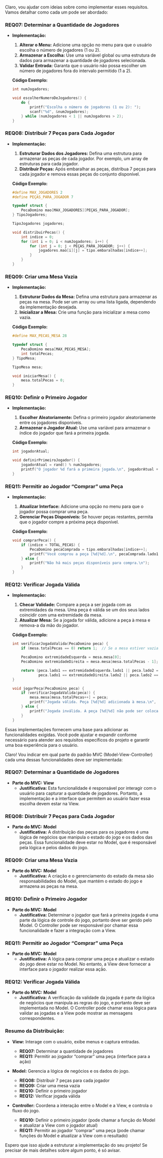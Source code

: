 Claro, vou ajudar com ideias sobre como implementar esses requisitos. Vamos detalhar como cada um pode ser abordado:

### **REQ07: Determinar a Quantidade de Jogadores**

- **Implementação:**
  1. **Alterar o Menu:** Adicione uma opção no menu para que o usuário escolha o número de jogadores (1 ou 2). 
  2. **Armazenar a Escolha:** Use uma variável global ou uma estrutura de dados para armazenar a quantidade de jogadores selecionada.
  3. **Validar Entrada:** Garanta que o usuário não possa escolher um número de jogadores fora do intervalo permitido (1 a 2).

  **Código Exemplo:**
  ```c
  int numJogadores;

  void escolherNumeroDeJogadores() {
      do {
          printf("Escolha o número de jogadores (1 ou 2): ");
          scanf("%d", &numJogadores);
      } while (numJogadores < 1 || numJogadores > 2);
  }
  ```

### **REQ08: Distribuir 7 Peças para Cada Jogador**

- **Implementação:**
  1. **Estruturar Dados dos Jogadores:** Defina uma estrutura para armazenar as peças de cada jogador. Por exemplo, um array de estruturas para cada jogador.
  2. **Distribuir Peças:** Após embaralhar as peças, distribua 7 peças para cada jogador e remova essas peças do conjunto disponível.

  **Código Exemplo:**
  ```c
  #define MAX_JOGADORES 2
  #define PEÇAS_PARA_JOGADOR 7

  typedef struct {
      PecaDomino mao[MAX_JOGADORES][PEÇAS_PARA_JOGADOR];
  } TipoJogadores;

  TipoJogadores jogadores;

  void distribuirPecas() {
      int indice = 0;
      for (int i = 0; i < numJogadores; i++) {
          for (int j = 0; j < PEÇAS_PARA_JOGADOR; j++) {
              jogadores.mao[i][j] = tipo.embaralhadas[indice++];
          }
      }
  }
  ```

### **REQ09: Criar uma Mesa Vazia**

- **Implementação:**
  1. **Estruturar Dados da Mesa:** Defina uma estrutura para armazenar as peças na mesa. Pode ser um array ou uma lista ligada, dependendo da implementação desejada.
  2. **Inicializar a Mesa:** Crie uma função para inicializar a mesa como vazia.

  **Código Exemplo:**
  ```c
  #define MAX_PECAS_MESA 28

  typedef struct {
      PecaDomino mesa[MAX_PECAS_MESA];
      int totalPecas;
  } TipoMesa;

  TipoMesa mesa;

  void iniciarMesa() {
      mesa.totalPecas = 0;
  }
  ```

### **REQ10: Definir o Primeiro Jogador**

- **Implementação:**
  1. **Escolher Aleatoriamente:** Defina o primeiro jogador aleatoriamente entre os jogadores disponíveis.
  2. **Armazenar o Jogador Atual:** Use uma variável para armazenar o índice do jogador que fará a primeira jogada.

  **Código Exemplo:**
  ```c
  int jogadorAtual;

  void definirPrimeiroJogador() {
      jogadorAtual = rand() % numJogadores;
      printf("O jogador %d fará a primeira jogada.\n", jogadorAtual + 1);
  }
  ```

### **REQ11: Permitir ao Jogador “Comprar” uma Peça**

- **Implementação:**
  1. **Atualizar Interface:** Adicione uma opção no menu para que o jogador possa comprar uma peça.
  2. **Gerenciar Peças Disponíveis:** Se houver peças restantes, permita que o jogador compre a próxima peça disponível.

  **Código Exemplo:**
  ```c
  void comprarPeca() {
      if (indice < TOTAL_PECAS) {
          PecaDomino pecaComprada = tipo.embaralhadas[indice++];
          printf("Você comprou a peça [%d|%d].\n", pecaComprada.lado1, pecaComprada.lado2);
      } else {
          printf("Não há mais peças disponíveis para compra.\n");
      }
  }
  ```

### **REQ12: Verificar Jogada Válida**

- **Implementação:**
  1. **Checar Validade:** Compare a peça a ser jogada com as extremidades da mesa. Uma peça é válida se um dos seus lados coincidir com uma extremidade da mesa.
  2. **Atualizar Mesa:** Se a jogada for válida, adicione a peça à mesa e remova-a da mão do jogador.

  **Código Exemplo:**
  ```c
  int verificarJogadaValida(PecaDomino peca) {
      if (mesa.totalPecas == 0) return 1;  // Se a mesa estiver vazia, qualquer peça é válida

      PecaDomino extremidadeEsquerda = mesa.mesa[0];
      PecaDomino extremidadeDireita = mesa.mesa[mesa.totalPecas - 1];

      return (peca.lado1 == extremidadeEsquerda.lado1 || peca.lado2 == extremidadeEsquerda.lado1 ||
              peca.lado1 == extremidadeDireita.lado2 || peca.lado2 == extremidadeDireita.lado2);
  }

  void jogarPeca(PecaDomino peca) {
      if (verificarJogadaValida(peca)) {
          mesa.mesa[mesa.totalPecas++] = peca;
          printf("Jogada válida. Peça [%d|%d] adicionada à mesa.\n", peca.lado1, peca.lado2);
      } else {
          printf("Jogada inválida. A peça [%d|%d] não pode ser colocada.\n", peca.lado1, peca.lado2);
      }
  }
  ```

Essas implementações fornecem uma base para adicionar as funcionalidades exigidas. Você pode ajustar e expandir conforme necessário para atender aos requisitos específicos do projeto e garantir uma boa experiência para o usuário.




Claro! Vou indicar em qual parte do padrão MVC (Model-View-Controller) cada uma dessas funcionalidades deve ser implementada:

### **REQ07: Determinar a Quantidade de Jogadores**
- **Parte do MVC:** **View**
  - **Justificativa:** Esta funcionalidade é responsável por interagir com o usuário para capturar a quantidade de jogadores. Portanto, a implementação e a interface que permitem ao usuário fazer essa escolha devem estar na View.

### **REQ08: Distribuir 7 Peças para Cada Jogador**
- **Parte do MVC:** **Model**
  - **Justificativa:** A distribuição das peças para os jogadores é uma lógica de negócios que manipula o estado do jogo e os dados das peças. Essa funcionalidade deve estar no Model, que é responsável pela lógica e pelos dados do jogo.

### **REQ09: Criar uma Mesa Vazia**
- **Parte do MVC:** **Model**
  - **Justificativa:** A criação e o gerenciamento do estado da mesa são responsabilidades do Model, que mantém o estado do jogo e armazena as peças na mesa.

### **REQ10: Definir o Primeiro Jogador**
- **Parte do MVC:** **Model**
  - **Justificativa:** Determinar o jogador que fará a primeira jogada é uma parte da lógica de controle do jogo, portanto deve ser gerido pelo Model. O Controller pode ser responsável por chamar essa funcionalidade e fazer a integração com a View.

### **REQ11: Permitir ao Jogador “Comprar” uma Peça**
- **Parte do MVC:** **Model**
  - **Justificativa:** A lógica para comprar uma peça e atualizar o estado do jogo deve estar no Model. No entanto, a View deve fornecer a interface para o jogador realizar essa ação.

### **REQ12: Verificar Jogada Válida**
- **Parte do MVC:** **Model**
  - **Justificativa:** A verificação da validade da jogada é parte da lógica de negócios que manipula as regras do jogo, e portanto deve ser implementada no Model. O Controller pode chamar essa lógica para validar as jogadas e a View pode mostrar as mensagens correspondentes.

### **Resumo da Distribuição:**

- **View:** Interage com o usuário, exibe menus e captura entradas.
  - **REQ07:** Determinar a quantidade de jogadores
  - **REQ11:** Permitir ao jogador “comprar” uma peça (interface para a ação)

- **Model:** Gerencia a lógica de negócios e os dados do jogo.
  - **REQ08:** Distribuir 7 peças para cada jogador
  - **REQ09:** Criar uma mesa vazia
  - **REQ10:** Definir o primeiro jogador
  - **REQ12:** Verificar jogada válida

- **Controller:** Coordena a interação entre o Model e a View, e controla o fluxo do jogo.
  - **REQ10:** Definir o primeiro jogador (pode chamar a função do Model e atualizar a View com o jogador atual)
  - **REQ11:** Permitir ao jogador “comprar” uma peça (pode chamar funções do Model e atualizar a View com o resultado)

Espero que isso ajude a estruturar a implementação do seu projeto! Se precisar de mais detalhes sobre algum ponto, é só avisar.
